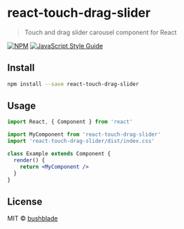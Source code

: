 # react-touch-drag-slider

> Touch and drag slider carousel component for React

[![NPM](https://img.shields.io/npm/v/react-touch-drag-slider.svg)](https://www.npmjs.com/package/react-touch-drag-slider) [![JavaScript Style Guide](https://img.shields.io/badge/code_style-standard-brightgreen.svg)](https://standardjs.com)

## Install

```bash
npm install --save react-touch-drag-slider
```

## Usage

```jsx
import React, { Component } from 'react'

import MyComponent from 'react-touch-drag-slider'
import 'react-touch-drag-slider/dist/index.css'

class Example extends Component {
  render() {
    return <MyComponent />
  }
}
```

## License

MIT © [bushblade](https://github.com/bushblade)
